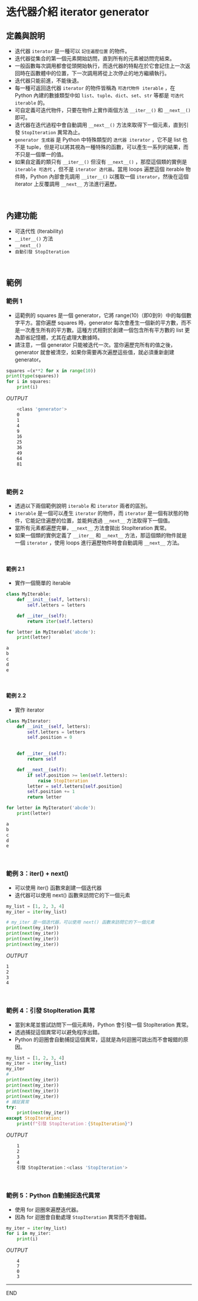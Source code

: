 # 迭代器介紹 iterator generator

## 定義與說明

- 迭代器 `iterator` 是一種可以 `記住遍歷位置` 的物件。
- 迭代器從集合的第一個元素開始訪問，直到所有的元素被訪問完結束。
- 一般函數每次調用都會從頭開始執行，而迭代器的特點在於它會記住上一次返回時在函數體中的位置，下一次調用將從上次停止的地方繼續執行。
- 迭代器只能前進，不能後退。
- 每一種可返回迭代器 `iterator` 的物件皆稱為 `可迭代物件 iterable` ，在 Python 內建的數據類型中如 `list`、`tuple`、`dict`、`set`、`str` 等都是 `可迭代 iterable` 的。
- 可自定義可迭代物件，只要在物件上實作兩個方法 `__iter__()` 和 `__next__()` 即可。
- 迭代器在迭代過程中會自動調用 `__next__()` 方法來取得下一個元素，直到引發 `StopIteration` 異常為止。
- `generator 生成器` 是 Python 中特殊類型的 `迭代器 iterator` ，它不是 list 也不是 tuple，但是可以將其視為一種特殊的函數，可以產生一系列的結果，而不只是一個單一的值。
- 如果自定義的類只有 `__iter__()` 但沒有 `__next__()` ，那麼這個類的實例是 `iterable 可迭代` ，但不是 `iterator 迭代器`。當用 loops 遍歷這個 iterable 物件時，Python 內部會先調用 `__iter__()` 以獲取一個 `iterator`，然後在這個 iterator 上反覆調用 `__next__` 方法進行遍歷。

</br>

## 內建功能

- 可迭代性 (Iterability)
- `__iter__()` 方法
- `__next__()`
- `自動引發 StopIteration`

</br>

## 範例

### 範例 1

- 這範例的 squares 是一個 generator，它將 range(10)（即0到9）中的每個數字平方。當你遍歷 squares 時，generator 每次會產生一個新的平方數，而不是一次產生所有的平方數。這種方式相對於創建一個包含所有平方數的 list 更為節省記憶體，尤其在處理大數據時。
- 請注意，一個 generator 只能被迭代一次。當你遍歷完所有的值之後，generator 就會被清空，如果你需要再次遍歷這些值，就必須重新創建 generator。

```python
squares =(x**2 for x in range(10))
print(type(squares))
for i in squares:
    print(i)
```

_OUTPUT_

```bash
    <class 'generator'>
    0
    1
    4
    9
    16
    25
    36
    49
    64
    81
```

</br>

### 範例 2
- 透過以下兩個範例說明 `iterable` 和 `iterator` 兩者的區別。
- `iterable` 是一個可以產生 `iterator` 的物件，而 `iterator` 是一個有狀態的物件，它能記住遍歷的位置，並能夠透過 `__next__` 方法取得下一個值。
- 當所有元素都遍歷完畢，`__next__` 方法會拋出 StopIteration 異常。
- 如果一個類的實例定義了 `__iter__` 和 `__next__` 方法，那這個類的物件就是一個 `iterator` ，使用 loops 進行遍歷物件時會自動調用 `__next__` 方法。

</br>

#### 範例 2.1
- 實作一個簡單的 iterable

```python
class MyIterable:
    def __init__(self, letters):
        self.letters = letters

    def __iter__(self):
        return iter(self.letters)

for letter in MyIterable('abcde'):
    print(letter)
```
```bash
a
b
c
d
e
```

</br>

#### 範例 2.2
- 實作 iterator
  
```python
class MyIterator:
    def __init__(self, letters):
        self.letters = letters
        self.position = 0
        

    def __iter__(self):
        return self

    def __next__(self):
        if self.position >= len(self.letters):
            raise StopIteration
        letter = self.letters[self.position]
        self.position += 1
        return letter

for letter in MyIterator('abcde'):
    print(letter)

```
```bash
a
b
c
d
e
```

</br>

### 範例 3：iter() + next()

- 可以使用 iter() 函數來創建一個迭代器
- 迭代器可以使用 next() 函數來訪問它的下一個元素

```python
my_list = [1, 2, 3, 4]
my_iter = iter(my_list)

# my_iter 是一個迭代器，可以使用 next() 函數來訪問它的下一個元素
print(next(my_iter)) 
print(next(my_iter)) 
print(next(my_iter)) 
print(next(my_iter)) 
```

_OUTPUT_

```bash
1
2
3
4
```

</br>

### 範例 4：引發 StopIteration 異常

- 當到末尾並嘗試訪問下一個元素時，Python 會引發一個 StopIteration 異常。
- 透過捕捉這個異常可以避免程序出錯。
- Python 的迴圈會自動捕捉這個異常，這就是為何迴圈可跳出而不會報錯的原因。

```python
my_list = [1, 2, 3, 4]
my_iter = iter(my_list)
my_iter
#
print(next(my_iter)) 
print(next(my_iter)) 
print(next(my_iter)) 
print(next(my_iter)) 
# 捕捉異常
try:
    print(next(my_iter))
except StopIteration:
    print(f"引發 StopIteration：{StopIteration}")
```

_OUTPUT_

```bash
    1
    2
    3
    4
    引發 StopIteration：<class 'StopIteration'>
```

</br>

### 範例 5：Python 自動捕捉迭代異常

- 使用 for 迴圈來遍歷迭代器。
- 因為 for 迴圈會自動處理 `StopIteration` 異常而不會報錯。

```python
my_iter = iter(my_list)
for i in my_iter:
    print(i)

```

_OUTPUT_

```
    4
    7
    0
    3
```

---

END

